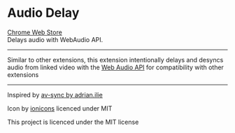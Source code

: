 # Audio Delay
[Chrome Web Store](https://chrome.google.com/webstore/detail/audio-delay/igaalhggadkifhnjchngkijkebilcajg)  
Delays audio with WebAudio API.

---

Similar to other extensions, this extension intentionally delays and desyncs audio from linked video with the [Web Audio API](https://developer.mozilla.org/docs/Web/API/Web_Audio_API) for compatibility with other extensions

---

Inspired by [av-sync by adrian.ilie](https://github.com/adrian-ilie/av-sync)

Icon by [ionicons](https://ionic.io/ionicons) licenced under MIT

This project is licenced under the MIT license